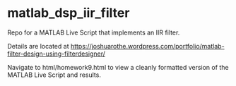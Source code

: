 # matlab_dsp_iir_filter

Repo for a MATLAB Live Script that implements an IIR filter. 

Details are located at https://joshuarothe.wordpress.com/portfolio/matlab-filter-design-using-filterdesigner/

Navigate to html/homework9.html to view a cleanly formatted version of the MATLAB Live Script and results.
